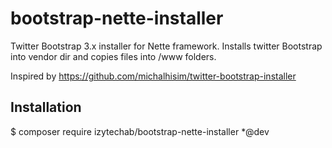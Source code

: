 # bootstrap-nette-installer
Twitter Bootstrap 3.x installer for Nette framework. Installs twitter Bootstrap into vendor dir and copies files into /www folders.

Inspired by https://github.com/michalhisim/twitter-bootstrap-installer

## Installation
  $ composer require izytechab/bootstrap-nette-installer *@dev
